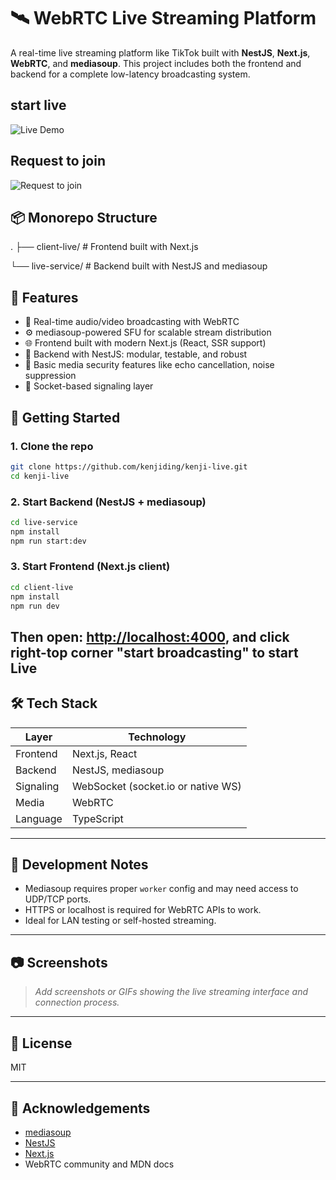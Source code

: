 
# 🛰️ WebRTC Live Streaming Platform

A real-time live streaming platform like TikTok built with **NestJS**, **Next.js**, **WebRTC**, and **mediasoup**. This project includes both the frontend and backend for a complete low-latency broadcasting system.

## start live
![Live Demo](./client-live/public/start-live.gif)

## Request to join
![Request to join](./client-live/public/join-room.gif)


## 📦 Monorepo Structure

.
├── client-live/     # Frontend built with Next.js

└── live-service/    # Backend built with NestJS and mediasoup

## 🚀 Features

- 🎥 Real-time audio/video broadcasting with WebRTC
- ⚙️ mediasoup-powered SFU for scalable stream distribution
- 🌐 Frontend built with modern Next.js (React, SSR support)
- 🧱 Backend with NestJS: modular, testable, and robust
- 🔐 Basic media security features like echo cancellation, noise suppression
- 📡 Socket-based signaling layer


## 📁 Getting Started

### 1. Clone the repo

```bash
git clone https://github.com/kenjiding/kenji-live.git
cd kenji-live
```

### 2. Start Backend (NestJS + mediasoup)

```bash
cd live-service
npm install
npm run start:dev
```

### 3. Start Frontend (Next.js client)

```bash
cd client-live
npm install
npm run dev
```

Then open: [http://localhost:4000](http://localhost:4000), and click right-top corner "start broadcasting" to start Live
---

## 🛠️ Tech Stack

| Layer     | Technology    |
|-----------|---------------|
| Frontend  | Next.js, React |
| Backend   | NestJS, mediasoup |
| Signaling | WebSocket (socket.io or native WS) |
| Media     | WebRTC |
| Language  | TypeScript |

---

## 🧪 Development Notes

- Mediasoup requires proper `worker` config and may need access to UDP/TCP ports.
- HTTPS or localhost is required for WebRTC APIs to work.
- Ideal for LAN testing or self-hosted streaming.

---

## 📷 Screenshots

> _Add screenshots or GIFs showing the live streaming interface and connection process._

---

## 📜 License

MIT

---

## 🙌 Acknowledgements

- [mediasoup](https://mediasoup.org/)
- [NestJS](https://nestjs.com/)
- [Next.js](https://nextjs.org/)
- WebRTC community and MDN docs

```